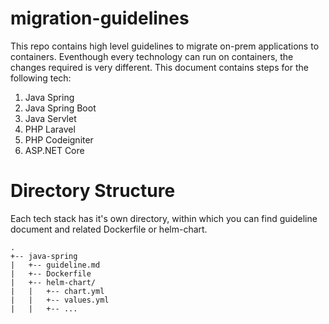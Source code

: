 # migration-guidelines

This repo contains high level guidelines to migrate on-prem applications to containers.
Eventhough every technology can run on containers, the changes required is very different. This document contains steps for the following tech:

1. Java Spring
2. Java Spring Boot
3. Java Servlet
4. PHP Laravel
5. PHP Codeigniter
6. ASP.NET Core

# Directory Structure

Each tech stack has it's own directory, within which you can find guideline document and related Dockerfile or helm-chart.

```
.
+-- java-spring
|   +-- guideline.md
|   +-- Dockerfile
|   +-- helm-chart/
|   |   +-- chart.yml
|   |   +-- values.yml
|   |   +-- ...
```
